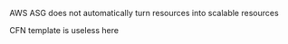 AWS ASG does not automatically turn resources into scalable resources

CFN template is useless here
